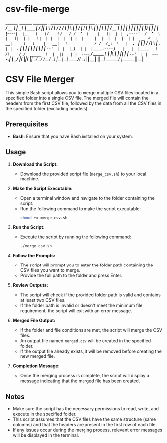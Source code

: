 # csv-file-merge

  ______   .______    _______     _______. ___________    __    ____  ___      .__   __.   ______     ___      .__   __. .__   __.   ______    __       __  
 /  __  \  |   _  \  |   ____|   /       ||   ____\   \  /  \  /   / /   \     |  \ |  |  /      |   /   \     |  \ |  | |  \ |  |  /  __  \  |  |     |  | 
|  |  |  | |  |_)  | |  |__     |   (----`|  |__   \   \/    \/   / /  ^  \    |   \|  | |  ,----'  /  ^  \    |   \|  | |   \|  | |  |  |  | |  |     |  | 
|  |  |  | |   _  <  |   __|     \   \    |   __|   \            / /  /_\  \   |  . `  | |  |      /  /_\  \   |  . `  | |  . `  | |  |  |  | |  |     |  | 
|  `--'  | |  |_)  | |  |____.----)   |   |  |____   \    /\    / /  _____  \  |  |\   | |  `----./  _____  \  |  |\   | |  |\   | |  `--'  | |  `----.|  | 
 \______/  |______/  |_______|_______/    |_______|   \__/  \__/ /__/     \__\ |__| \__|  \______/__/     \__\ |__| \__| |__| \__|  \______/  |_______||__| 
                                                                                                                                                            

# CSV File Merger

This simple Bash script allows you to merge multiple CSV files located in a specified folder into a single CSV file. The merged file will contain the headers from the first CSV file, followed by the data from all the CSV files in the specified folder (excluding headers).

## Prerequisites

- **Bash**: Ensure that you have Bash installed on your system.

## Usage

1. **Download the Script:**
   - Download the provided script file (`merge_csv.sh`) to your local machine.

2. **Make the Script Executable:**
   - Open a terminal window and navigate to the folder containing the script.
   - Run the following command to make the script executable:
     ```bash
     chmod +x merge_csv.sh
     ```

3. **Run the Script:**
   - Execute the script by running the following command:
     ```bash
     ./merge_csv.sh
     ```

4. **Follow the Prompts:**
   - The script will prompt you to enter the folder path containing the CSV files you want to merge.
   - Provide the full path to the folder and press Enter.

5. **Review Outputs:**
   - The script will check if the provided folder path is valid and contains at least two CSV files.
   - If the folder path is invalid or doesn't meet the minimum file requirement, the script will exit with an error message.

6. **Merged File Output:**
   - If the folder and file conditions are met, the script will merge the CSV files.
   - An output file named `merged.csv` will be created in the specified folder.
   - If the output file already exists, it will be removed before creating the new merged file.

7. **Completion Message:**
   - Once the merging process is complete, the script will display a message indicating that the merged file has been created.

## Notes

- Make sure the script has the necessary permissions to read, write, and execute in the specified folder.
- This script assumes that the CSV files have the same structure (same columns) and that the headers are present in the first row of each file.
- If any issues occur during the merging process, relevant error messages will be displayed in the terminal.
